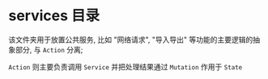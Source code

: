 # services 目录
该文件夹用于放置公共服务, 比如 "网络请求", "导入导出" 等功能的主要逻辑的抽象部分, 与 `Action` 分离;

`Action` 则主要负责调用 `Service` 并把处理结果通过 `Mutation` 作用于 `State`